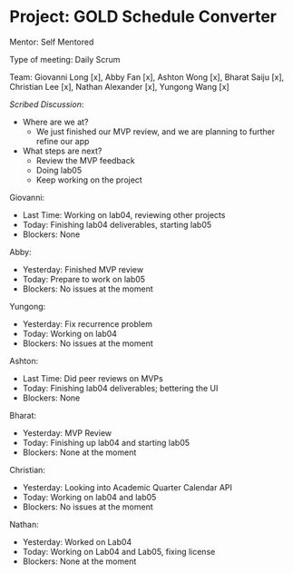 # Project: GOLD Schedule Converter

Mentor: Self Mentored

Type of meeting: Daily Scrum

Team: Giovanni Long [x], Abby Fan [x], Ashton Wong [x], Bharat Saiju [x], Christian Lee [x], Nathan Alexander [x], Yungong Wang [x]

*Scribed Discussion*:
- Where are we at?
  - We just finished our MVP review, and we are planning to further refine our app
- What steps are next?
  - Review the MVP feedback
  - Doing lab05
  - Keep working on the project

Giovanni:
 - Last Time: Working on lab04, reviewing other projects
 - Today: Finishing lab04 deliverables, starting lab05
 - Blockers: None

Abby:
 - Yesterday: Finished MVP review
 - Today: Prepare to work on lab05
 - Blockers: No issues at the moment
 
Yungong:
 - Yesterday: Fix recurrence problem
 - Today: Working on lab04
 - Blockers: No issues at the moment

Ashton:
 - Last Time: Did peer reviews on MVPs
 - Today: Finishing lab04 deliverables; bettering the UI
 - Blockers: None

Bharat:
 - Yesterday: MVP Review
 - Today: Finishing up lab04 and starting lab05
 - Blockers: None at the moment

Christian:
 - Yesterday: Looking into Academic Quarter Calendar API
 - Today: Working on lab04 and lab05
 - Blockers: No issues at the moment

Nathan:
 - Yesterday: Worked on Lab04
 - Today: Working on Lab04 and Lab05, fixing license
 - Blockers: None at the moment


